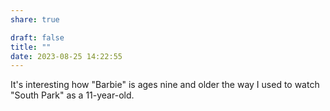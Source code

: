 ```yaml
---
share: true

draft: false
title: ""
date: 2023-08-25 14:22:55
---
```


It's interesting how "Barbie" is ages nine and older the way I used to watch "South Park" as a 11-year-old.

